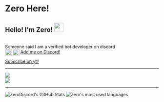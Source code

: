 # Zero Here!
## Hello! I'm Zero! <img src="https://raw.githubusercontent.com/MartinHeinz/MartinHeinz/master/wave.gif" width="30px">

<br> Someone said I am a verified bot developer on discord <br/>
<img align="left" alt="ZeroSync | YouTube" width="22px" src="https://cdn.jsdelivr.net/npm/simple-icons@v3/icons/youtube.svg" />
[Add me on Discord!<img align="left" alt="0_0#6666 | Discord" width="22px" src="https://cdn.jsdelivr.net/npm/simple-icons@3.4.0/icons/discord.svg" />](https://dsc.bio/Zero)

[Subscribe on yt?](https://www.youtube.com/channel/UCF9E-xef9jL9QgziZRDHKKQ)


---
<img align="left" src="https://discord.c99.nl/widget/theme-2/603948445362946084.png"><br>
![](https://komarev.com/ghpvc/?username=ZeroDiscord&color=red)

---

![ZeroDiscord's GitHub Stats](https://github-readme-stats.vercel.app/api?username=ZeroDiscord&show_icons=true&theme=gruvbox)
<img alt="Zero's most used languages" src="https://github-readme-stats.vercel.app/api/top-langs/?username=ZeroDiscord&theme=radical&langs_count=8&layout=compact"/>
